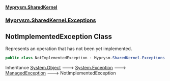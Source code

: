 #### [Myprysm.SharedKernel](index.md 'index')
### [Myprysm.SharedKernel.Exceptions](index.md#Myprysm.SharedKernel.Exceptions 'Myprysm.SharedKernel.Exceptions')

## NotImplementedException Class

Represents an operation that has not been yet implemented.

```csharp
public class NotImplementedException : Myprysm.SharedKernel.Exceptions.ManagedException
```

Inheritance [System.Object](https://docs.microsoft.com/en-us/dotnet/api/System.Object 'System.Object') &#129106; [System.Exception](https://docs.microsoft.com/en-us/dotnet/api/System.Exception 'System.Exception') &#129106; [ManagedException](Myprysm.SharedKernel.Exceptions.ManagedException.md 'Myprysm.SharedKernel.Exceptions.ManagedException') &#129106; NotImplementedException